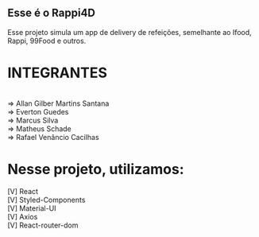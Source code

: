 ## Esse é o Rappi4D

Esse projeto simula um app de delivery de refeições, semelhante ao Ifood, Rappi, 99Food e outros.

# INTEGRANTES 
<br/>
=> Allan Gilber Martins Santana <br/>
=> Everton Guedes <br/>
=> Marcus Silva <br/>
=> Matheus Schade <br/>
=> Rafael Venâncio Cacilhas <br/>


# Nesse projeto, utilizamos: <br/>
[V] React <br/>
[V] Styled-Components <br/>
[V] Material-UI <br/>
[V] Axios <br/>
[V] React-router-dom <br/>
